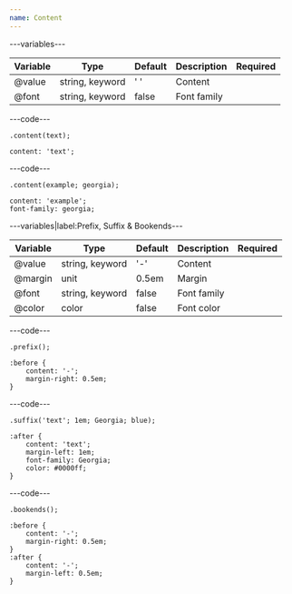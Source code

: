 ```yaml
---
name: Content
---
```


---variables---

| Variable | Type | Default | Description | Required |
| -- | -- | -- | -- | -- |
| @value | string, keyword | ' ' | Content ||
| @font | string, keyword | false | Font family ||

---code---

```less
.content(text);
```

```less
content: 'text';
```

---code---

```less
.content(example; georgia);
```

```less
content: 'example';
font-family: georgia;
```

---variables|label:Prefix, Suffix &amp; Bookends---

| Variable | Type | Default | Description | Required |
| -- | -- | -- | -- | -- |
| @value | string, keyword | '-' | Content ||
| @margin | unit | 0.5em | Margin ||
| @font | string, keyword | false | Font family ||
| @color | color | false | Font color ||

---code---

```less
.prefix();
```

```less
:before {
    content: '-';
    margin-right: 0.5em;
}
```

---code---

```less
.suffix('text'; 1em; Georgia; blue);
```

```less
:after {
    content: 'text';
    margin-left: 1em;
    font-family: Georgia;
    color: #0000ff;
}
```

---code---

```less
.bookends();
```

```less
:before {
    content: '-';
    margin-right: 0.5em;
}
:after {
    content: '-';
    margin-left: 0.5em;
}

```